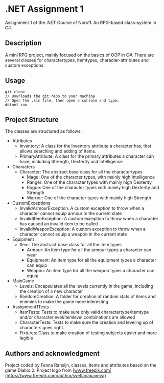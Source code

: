 # .NET Assignment 1

Assignment 1 of the .NET Course of Noroff. An RPG-based class-system in C#. 

## Description
A mini RPG project, mainly focused on the basics of OOP in C#. There are several classes for charactertypes, itemtypes, character-attributes and custom exceptions. 

## Usage
```
git clone
// Downloads the git repo to your machine
// Open the .sln file, then open a console and type:
dotnet run
```
## Project Structure
The classes are structured as follows:
- Attributes
  - Inventory: A class for the Inventory attribute a character has, that allows searching and adding of items.
  - PrimaryAttribute: A class for the primary attributes a character can have, including Strength, Dexterity and Intelligence
- Characters
  - Character: The abstract base class for all the charactertypes
    - Mage: One of the character types, with mainly high Intelligence
    - Ranger: One of the character types with mainly high Dexterity 
    - Rogue: One of the character types with mainly high Dexterity and Strength
    - Warrior: One of the character types with mainly high Strength
- CustomExceptions
  - InvalidArmourException: A custom exception to throw when a character cannot equip armour in the current state
  - InvalidItemException: A custom exception to throw when a character has caused an invalid item to be called
  - InvalidWeaponException: A custom exception to throw when a character cannot equip a weapon in the current state
- Equipment
  - Item: The abstract base class for all the item types
    - Armour: An item type for all the armour types a character can wear
    - Equipment: An item type for all the equipment types a character can equip
    - Weapon: An item type for all the weapon types a character can equip
- MainGame
  - Levels: Encapsulates all the levels currently in the game, including the creation of a new character
  - RandomCreation: A folder for creation of random stats of items and enemies to make the game more interesting
- Assignment1Tests
  - ItemTests: Tests to make sure only valid charactertype/itemtype and/or characterlevel/itemlevel combinations are allowed
  - CharacterTests: Tests to make sure the creation and leveling up of characters goes right.
  - Fixtures: Class to make creation of testing subjects easier and more legible
## Authors and acknowledgment
Project coded by Fenna Ransijn, classes, items and attributes based on the game Diablo 2.
Project logo from [www.freepik.com](https://www.freepik.com/author/svetlanapaneva)  
